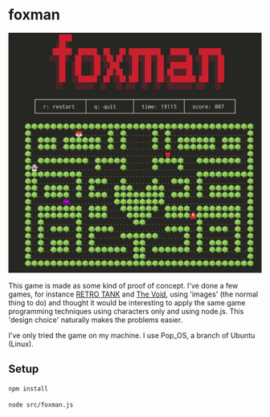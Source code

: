 # foxman

![foxman.gif](foxman.gif)

This game is made as some kind of proof of concept. I've done a few games, for instance [RETRO TANK](https://github.com/claes-magnus/retro-tank/) and [The Void](https://github.com/claes-magnus/the-void), using 'images' (the normal thing to do) and thought it would be interesting to apply the same game programming techniques using characters only and using node.js. This 'design choice' naturally makes the problems easier. 

I've only tried the game on my machine. I use Pop_OS, a branch of Ubuntu (Linux). 

## Setup
```
npm install

node src/foxman.js
```
